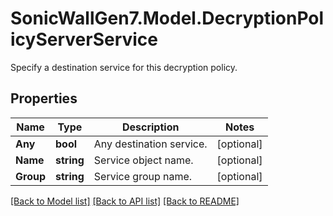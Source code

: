 # SonicWallGen7.Model.DecryptionPolicyServerService
Specify a destination service for this decryption policy.

## Properties

Name | Type | Description | Notes
------------ | ------------- | ------------- | -------------
**Any** | **bool** | Any destination service. | [optional] 
**Name** | **string** | Service object name. | [optional] 
**Group** | **string** | Service group name. | [optional] 

[[Back to Model list]](../README.md#documentation-for-models) [[Back to API list]](../README.md#documentation-for-api-endpoints) [[Back to README]](../README.md)


